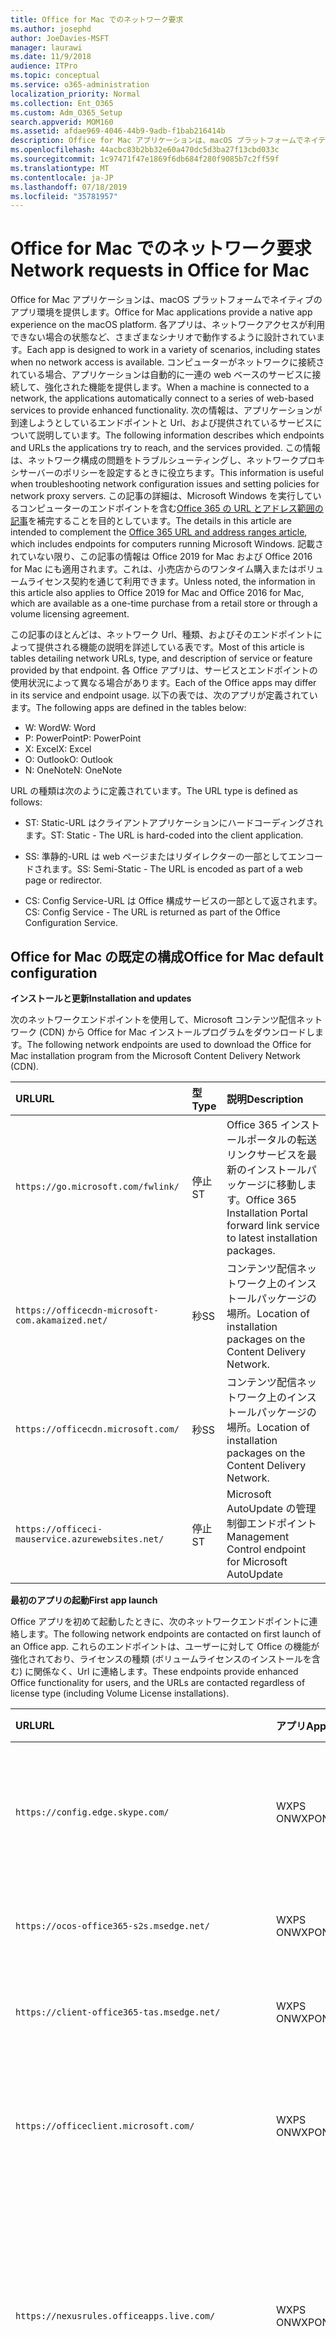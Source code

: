 ```yaml
---
title: Office for Mac でのネットワーク要求
ms.author: josephd
author: JoeDavies-MSFT
manager: laurawi
ms.date: 11/9/2018
audience: ITPro
ms.topic: conceptual
ms.service: o365-administration
localization_priority: Normal
ms.collection: Ent_O365
ms.custom: Adm_O365_Setup
search.appverid: MOM160
ms.assetid: afdae969-4046-44b9-9adb-f1bab216414b
description: Office for Mac アプリケーションは、macOS プラットフォームでネイティブのアプリ環境を提供します。 各アプリは、ネットワークアクセスが利用できない場合の状態など、さまざまなシナリオで動作するように設計されています。 コンピューターがネットワークに接続されている場合、アプリケーションは自動的に一連の web ベースのサービスに接続して、強化された機能を提供します。 このホワイトペーパーでは、アプリケーションが到達しようとしているエンドポイントと Url、および提供されるサービスについて説明します。 この情報は、ネットワーク構成の問題をトラブルシューティングしたり、ネットワークプロキシサーバーのポリシーを設定するときに役立ちます。 この記事の詳細は、「Office 365 の URL とアドレスの範囲」の記事を補完することを目的としています。
ms.openlocfilehash: 44acbc83b2bb32e60a470dc5d3ba27f13cbd033c
ms.sourcegitcommit: 1c97471f47e1869f6db684f280f9085b7c2ff59f
ms.translationtype: MT
ms.contentlocale: ja-JP
ms.lasthandoff: 07/18/2019
ms.locfileid: "35781957"
---
```

# <a name="network-requests-in-office-for-mac"></a><span data-ttu-id="42860-108">Office for Mac でのネットワーク要求</span><span class="sxs-lookup"><span data-stu-id="42860-108">Network requests in Office for Mac</span></span>

<span data-ttu-id="42860-109">Office for Mac アプリケーションは、macOS プラットフォームでネイティブのアプリ環境を提供します。</span><span class="sxs-lookup"><span data-stu-id="42860-109">Office for Mac applications provide a native app experience on the macOS platform.</span></span> <span data-ttu-id="42860-110">各アプリは、ネットワークアクセスが利用できない場合の状態など、さまざまなシナリオで動作するように設計されています。</span><span class="sxs-lookup"><span data-stu-id="42860-110">Each app is designed to work in a variety of scenarios, including states when no network access is available.</span></span> <span data-ttu-id="42860-111">コンピューターがネットワークに接続されている場合、アプリケーションは自動的に一連の web ベースのサービスに接続して、強化された機能を提供します。</span><span class="sxs-lookup"><span data-stu-id="42860-111">When a machine is connected to a network, the applications automatically connect to a series of web-based services to provide enhanced functionality.</span></span> <span data-ttu-id="42860-112">次の情報は、アプリケーションが到達しようとしているエンドポイントと Url、および提供されているサービスについて説明しています。</span><span class="sxs-lookup"><span data-stu-id="42860-112">The following information describes which endpoints and URLs the applications try to reach, and the services provided.</span></span> <span data-ttu-id="42860-113">この情報は、ネットワーク構成の問題をトラブルシューティングし、ネットワークプロキシサーバーのポリシーを設定するときに役立ちます。</span><span class="sxs-lookup"><span data-stu-id="42860-113">This information is useful when troubleshooting network configuration issues and setting policies for network proxy servers.</span></span> <span data-ttu-id="42860-114">この記事の詳細は、Microsoft Windows を実行しているコンピューターのエンドポイントを含む[Office 365 の URL とアドレス範囲の記事](urls-and-ip-address-ranges.md)を補完することを目的としています。</span><span class="sxs-lookup"><span data-stu-id="42860-114">The details in this article are intended to complement the [Office 365 URL and address ranges article](urls-and-ip-address-ranges.md), which includes endpoints for computers running Microsoft Windows.</span></span> <span data-ttu-id="42860-115">記載されていない限り、この記事の情報は Office 2019 for Mac および Office 2016 for Mac にも適用されます。これは、小売店からのワンタイム購入またはボリュームライセンス契約を通じて利用できます。</span><span class="sxs-lookup"><span data-stu-id="42860-115">Unless noted, the information in this article also applies to Office 2019 for Mac and Office 2016 for Mac, which are available as a one-time purchase from a retail store or through a volume licensing agreement.</span></span> 

  
<span data-ttu-id="42860-116">この記事のほとんどは、ネットワーク Url、種類、およびそのエンドポイントによって提供される機能の説明を詳述している表です。</span><span class="sxs-lookup"><span data-stu-id="42860-116">Most of this article is tables detailing network URLs, type, and description of service or feature provided by that endpoint.</span></span> <span data-ttu-id="42860-117">各 Office アプリは、サービスとエンドポイントの使用状況によって異なる場合があります。</span><span class="sxs-lookup"><span data-stu-id="42860-117">Each of the Office apps may differ in its service and endpoint usage.</span></span> <span data-ttu-id="42860-118">以下の表では、次のアプリが定義されています。</span><span class="sxs-lookup"><span data-stu-id="42860-118">The following apps are defined in the tables below:</span></span>
  
- <span data-ttu-id="42860-119">W: Word</span><span class="sxs-lookup"><span data-stu-id="42860-119">W: Word</span></span>
- <span data-ttu-id="42860-120">P: PowerPoint</span><span class="sxs-lookup"><span data-stu-id="42860-120">P: PowerPoint</span></span>
- <span data-ttu-id="42860-121">X: Excel</span><span class="sxs-lookup"><span data-stu-id="42860-121">X: Excel</span></span>
- <span data-ttu-id="42860-122">O: Outlook</span><span class="sxs-lookup"><span data-stu-id="42860-122">O: Outlook</span></span>
- <span data-ttu-id="42860-123">N: OneNote</span><span class="sxs-lookup"><span data-stu-id="42860-123">N: OneNote</span></span>
   
<span data-ttu-id="42860-124">URL の種類は次のように定義されています。</span><span class="sxs-lookup"><span data-stu-id="42860-124">The URL type is defined as follows:</span></span>
  
- <span data-ttu-id="42860-125">ST: Static-URL はクライアントアプリケーションにハードコーディングされます。</span><span class="sxs-lookup"><span data-stu-id="42860-125">ST: Static - The URL is hard-coded into the client application.</span></span>
    
- <span data-ttu-id="42860-126">SS: 準静的-URL は web ページまたはリダイレクターの一部としてエンコードされます。</span><span class="sxs-lookup"><span data-stu-id="42860-126">SS: Semi-Static - The URL is encoded as part of a web page or redirector.</span></span>
    
- <span data-ttu-id="42860-127">CS: Config Service-URL は Office 構成サービスの一部として返されます。</span><span class="sxs-lookup"><span data-stu-id="42860-127">CS: Config Service - The URL is returned as part of the Office Configuration Service.</span></span>

    
## <a name="office-for-mac-default-configuration"></a><span data-ttu-id="42860-128">Office for Mac の既定の構成</span><span class="sxs-lookup"><span data-stu-id="42860-128">Office for Mac default configuration</span></span>

 <span data-ttu-id="42860-129">**インストールと更新**</span><span class="sxs-lookup"><span data-stu-id="42860-129">**Installation and updates**</span></span>
  
<span data-ttu-id="42860-130">次のネットワークエンドポイントを使用して、Microsoft コンテンツ配信ネットワーク (CDN) から Office for Mac インストールプログラムをダウンロードします。</span><span class="sxs-lookup"><span data-stu-id="42860-130">The following network endpoints are used to download the Office for Mac installation program from the Microsoft Content Delivery Network (CDN).</span></span>
  
|<span data-ttu-id="42860-131">**URL**</span><span class="sxs-lookup"><span data-stu-id="42860-131">**URL**</span></span>|<span data-ttu-id="42860-132">**型**</span><span class="sxs-lookup"><span data-stu-id="42860-132">**Type**</span></span>|<span data-ttu-id="42860-133">**説明**</span><span class="sxs-lookup"><span data-stu-id="42860-133">**Description**</span></span>|
|:-----|:-----|:-----|
|```https://go.microsoft.com/fwlink/```  <br/> |<span data-ttu-id="42860-134">停止</span><span class="sxs-lookup"><span data-stu-id="42860-134">ST</span></span>  <br/> |<span data-ttu-id="42860-135">Office 365 インストールポータルの転送リンクサービスを最新のインストールパッケージに移動します。</span><span class="sxs-lookup"><span data-stu-id="42860-135">Office 365 Installation Portal forward link service to latest installation packages.</span></span>  <br/> |
|```https://officecdn-microsoft-com.akamaized.net/```  <br/> |<span data-ttu-id="42860-136">秒</span><span class="sxs-lookup"><span data-stu-id="42860-136">SS</span></span>  <br/> |<span data-ttu-id="42860-137">コンテンツ配信ネットワーク上のインストールパッケージの場所。</span><span class="sxs-lookup"><span data-stu-id="42860-137">Location of installation packages on the Content Delivery Network.</span></span>  <br/> |
|```https://officecdn.microsoft.com/```  <br/> |<span data-ttu-id="42860-138">秒</span><span class="sxs-lookup"><span data-stu-id="42860-138">SS</span></span>  <br/> |<span data-ttu-id="42860-139">コンテンツ配信ネットワーク上のインストールパッケージの場所。</span><span class="sxs-lookup"><span data-stu-id="42860-139">Location of installation packages on the Content Delivery Network.</span></span>  <br/> |
|```https://officeci-mauservice.azurewebsites.net/```  <br/> |<span data-ttu-id="42860-140">停止</span><span class="sxs-lookup"><span data-stu-id="42860-140">ST</span></span>  <br/> |<span data-ttu-id="42860-141">Microsoft AutoUpdate の管理制御エンドポイント</span><span class="sxs-lookup"><span data-stu-id="42860-141">Management Control endpoint for Microsoft AutoUpdate</span></span>  <br/> |
   
 <span data-ttu-id="42860-142">**最初のアプリの起動**</span><span class="sxs-lookup"><span data-stu-id="42860-142">**First app launch**</span></span>
  
<span data-ttu-id="42860-143">Office アプリを初めて起動したときに、次のネットワークエンドポイントに連絡します。</span><span class="sxs-lookup"><span data-stu-id="42860-143">The following network endpoints are contacted on first launch of an Office app.</span></span> <span data-ttu-id="42860-144">これらのエンドポイントは、ユーザーに対して Office の機能が強化されており、ライセンスの種類 (ボリュームライセンスのインストールを含む) に関係なく、Url に連絡します。</span><span class="sxs-lookup"><span data-stu-id="42860-144">These endpoints provide enhanced Office functionality for users, and the URLs are contacted regardless of license type (including Volume License installations).</span></span>
  
|<span data-ttu-id="42860-145">**URL**</span><span class="sxs-lookup"><span data-stu-id="42860-145">**URL**</span></span>|<span data-ttu-id="42860-146">**アプリ**</span><span class="sxs-lookup"><span data-stu-id="42860-146">**Apps**</span></span>|<span data-ttu-id="42860-147">**型**</span><span class="sxs-lookup"><span data-stu-id="42860-147">**Type**</span></span>|<span data-ttu-id="42860-148">**説明**</span><span class="sxs-lookup"><span data-stu-id="42860-148">**Description**</span></span>|
|:-----|:-----|:-----|:-----|
|```https://config.edge.skype.com/```  <br/> |<span data-ttu-id="42860-149">WXPS ON</span><span class="sxs-lookup"><span data-stu-id="42860-149">WXPON</span></span>  <br/> |<span data-ttu-id="42860-150">停止</span><span class="sxs-lookup"><span data-stu-id="42860-150">ST</span></span>  <br/> |<span data-ttu-id="42860-151">' Flighting ' 構成-機能が明るくなり、実験ができます。</span><span class="sxs-lookup"><span data-stu-id="42860-151">'Flighting' Configuration - allows for feature light-up and experimentation.</span></span>  <br/> |
|```https://ocos-office365-s2s.msedge.net/```  <br/> |<span data-ttu-id="42860-152">WXPS ON</span><span class="sxs-lookup"><span data-stu-id="42860-152">WXPON</span></span>  <br/> |<span data-ttu-id="42860-153">停止</span><span class="sxs-lookup"><span data-stu-id="42860-153">ST</span></span>  <br/> |<span data-ttu-id="42860-154">' Flighting ' ネットワーク構成テスト</span><span class="sxs-lookup"><span data-stu-id="42860-154">'Flighting' Network Configuration Test</span></span>  <br/> |
|```https://client-office365-tas.msedge.net/```  <br/> |<span data-ttu-id="42860-155">WXPS ON</span><span class="sxs-lookup"><span data-stu-id="42860-155">WXPON</span></span>  <br/> |<span data-ttu-id="42860-156">停止</span><span class="sxs-lookup"><span data-stu-id="42860-156">ST</span></span>  <br/> |<span data-ttu-id="42860-157">' Flighting ' ネットワーク構成テスト</span><span class="sxs-lookup"><span data-stu-id="42860-157">'Flighting' Network Configuration Test</span></span>  <br/> |
|```https://officeclient.microsoft.com/```  <br/> |<span data-ttu-id="42860-158">WXPS ON</span><span class="sxs-lookup"><span data-stu-id="42860-158">WXPON</span></span>  <br/> |<span data-ttu-id="42860-159">停止</span><span class="sxs-lookup"><span data-stu-id="42860-159">ST</span></span>  <br/> |<span data-ttu-id="42860-160">Office 構成サービス-サービスエンドポイントのマスターリスト。</span><span class="sxs-lookup"><span data-stu-id="42860-160">Office Configuration Service - Master list of service endpoints.</span></span>  <br/> |
|```https://nexusrules.officeapps.live.com/```  <br/> |<span data-ttu-id="42860-161">WXPS ON</span><span class="sxs-lookup"><span data-stu-id="42860-161">WXPON</span></span>  <br/> |<span data-ttu-id="42860-162">停止</span><span class="sxs-lookup"><span data-stu-id="42860-162">ST</span></span>  <br/> |<span data-ttu-id="42860-163">Office ルールテレメトリダウンロード-テレメトリサービスにアップロードするデータとイベントについてクライアントに通知します。</span><span class="sxs-lookup"><span data-stu-id="42860-163">Office Rules Telemetry download - Informs the client about what data and events to upload to the telemetry service.</span></span>  <br/> |
|```https://mobile.pipe.aria.microsoft.com/```  <br/> |<span data-ttu-id="42860-164">N</span><span class="sxs-lookup"><span data-stu-id="42860-164">N</span></span>  <br/> |<span data-ttu-id="42860-165">座標</span><span class="sxs-lookup"><span data-stu-id="42860-165">CS</span></span>  <br/> |<span data-ttu-id="42860-166">OneNote テレメトリサービス</span><span class="sxs-lookup"><span data-stu-id="42860-166">OneNote Telemetry Service</span></span>  <br/> |
|```https://nexus.officeapps.live.com/```  <br/> |<span data-ttu-id="42860-167">WXPS ON</span><span class="sxs-lookup"><span data-stu-id="42860-167">WXPON</span></span>  <br/> |<span data-ttu-id="42860-168">停止</span><span class="sxs-lookup"><span data-stu-id="42860-168">ST</span></span>  <br/> |<span data-ttu-id="42860-169">Office テレメトリアップロードのレポート-クライアント上で発生する "Heartbeart" およびエラーイベントがテレメトリサービスにアップロードされます。</span><span class="sxs-lookup"><span data-stu-id="42860-169">Office Telemetry Upload Reporting - "Heartbeart" and error events that occur on the client are uploaded to the telemetry service.</span></span>  <br/> |
|```https://templateservice.office.com/```  <br/> |<span data-ttu-id="42860-170">WXP</span><span class="sxs-lookup"><span data-stu-id="42860-170">WXP</span></span>  <br/> |<span data-ttu-id="42860-171">座標</span><span class="sxs-lookup"><span data-stu-id="42860-171">CS</span></span>  <br/> |<span data-ttu-id="42860-172">Office テンプレートサービス-ユーザーにオンラインドキュメントテンプレートを提供します。</span><span class="sxs-lookup"><span data-stu-id="42860-172">Office Template Service - Provides users with online document templates.</span></span>  <br/> |
|```https://omextemplates.content.office.net/```  <br/> |<span data-ttu-id="42860-173">WXP</span><span class="sxs-lookup"><span data-stu-id="42860-173">WXP</span></span>  <br/> |<span data-ttu-id="42860-174">座標</span><span class="sxs-lookup"><span data-stu-id="42860-174">CS</span></span>  <br/> |<span data-ttu-id="42860-175">Office テンプレートのダウンロード-PNG テンプレートイメージの保存。</span><span class="sxs-lookup"><span data-stu-id="42860-175">Office Templates Downloads - Storage of PNG template images.</span></span>  <br/> |
|```https://store.office.com/```  <br/> |<span data-ttu-id="42860-176">WXP</span><span class="sxs-lookup"><span data-stu-id="42860-176">WXP</span></span>  <br/> |<span data-ttu-id="42860-177">座標</span><span class="sxs-lookup"><span data-stu-id="42860-177">CS</span></span>  <br/> |<span data-ttu-id="42860-178">Office アプリの構成を保存します。</span><span class="sxs-lookup"><span data-stu-id="42860-178">Store configuration for Office apps.</span></span>  <br/> |
|```https://odc.officeapps.live.com/```  <br/> |<span data-ttu-id="42860-179">WXPN</span><span class="sxs-lookup"><span data-stu-id="42860-179">WXPN</span></span>  <br/> |<span data-ttu-id="42860-180">座標</span><span class="sxs-lookup"><span data-stu-id="42860-180">CS</span></span>  <br/> |<span data-ttu-id="42860-181">Office Document Integration Services Catalog (サービスとエンドポイントの一覧) およびホーム領域の検出。</span><span class="sxs-lookup"><span data-stu-id="42860-181">Office Document Integration Services Catalog (list of services and endpoints) and Home Realm Discovery.</span></span>  <br/> |
|```https://cdn.odc.officeapps.live.com/```  <br/> |<span data-ttu-id="42860-182">WXPS ON</span><span class="sxs-lookup"><span data-stu-id="42860-182">WXPON</span></span>  <br/> |<span data-ttu-id="42860-183">座標</span><span class="sxs-lookup"><span data-stu-id="42860-183">CS</span></span>  <br/> |<span data-ttu-id="42860-184">ホーム領域検出 v2 のリソース (15.40 以降)</span><span class="sxs-lookup"><span data-stu-id="42860-184">Resources for Home Realm Discovery v2 (15.40 and later)</span></span>  <br/> |
|```https://officecdn.microsoft.com/```  <br/> |<span data-ttu-id="42860-185">WXPS ON</span><span class="sxs-lookup"><span data-stu-id="42860-185">WXPON</span></span>  <br/> |<span data-ttu-id="42860-186">停止</span><span class="sxs-lookup"><span data-stu-id="42860-186">ST</span></span>  <br/> |<span data-ttu-id="42860-187">Microsoft AutoUpdate マニフェスト-利用可能な更新プログラムがあるかどうかを確認します。</span><span class="sxs-lookup"><span data-stu-id="42860-187">Microsoft AutoUpdate Manifests - checks to see if there are updates available</span></span>  <br/> |
|```https://ajax.aspnetcdn.com/```  <br/> |<span data-ttu-id="42860-188">WXPO</span><span class="sxs-lookup"><span data-stu-id="42860-188">WXPO</span></span>  <br/> |<span data-ttu-id="42860-189">秒</span><span class="sxs-lookup"><span data-stu-id="42860-189">SS</span></span>  <br/> |<span data-ttu-id="42860-190">Microsoft Ajax JavaScript ライブラリ</span><span class="sxs-lookup"><span data-stu-id="42860-190">Microsoft Ajax JavaScript Library</span></span>  <br/> |
|```https://wikipedia.firstpartyapps.oaspapps.com/```  <br/> |<span data-ttu-id="42860-191">W</span><span class="sxs-lookup"><span data-stu-id="42860-191">W</span></span>  <br/> |<span data-ttu-id="42860-192">秒</span><span class="sxs-lookup"><span data-stu-id="42860-192">SS</span></span>  <br/> |<span data-ttu-id="42860-193">Office の構成とリソースのウィキペディアアプリ。</span><span class="sxs-lookup"><span data-stu-id="42860-193">Wikipedia app for Office configuration and resources.</span></span>  <br/> |
|```https://excelbingmap.firstpartyapps.oaspapps.com/```  <br/> |<span data-ttu-id="42860-194">X</span><span class="sxs-lookup"><span data-stu-id="42860-194">X</span></span>  <br/> |<span data-ttu-id="42860-195">秒</span><span class="sxs-lookup"><span data-stu-id="42860-195">SS</span></span>  <br/> |<span data-ttu-id="42860-196">Office の構成とリソース用の Bing マップアプリ。</span><span class="sxs-lookup"><span data-stu-id="42860-196">Bing Map app for Office configuration and resources.</span></span>  <br/> |
|```https://peoplegraph.firstpartyapps.oaspapps.com/```  <br/> |<span data-ttu-id="42860-197">X</span><span class="sxs-lookup"><span data-stu-id="42860-197">X</span></span>  <br/> |<span data-ttu-id="42860-198">秒</span><span class="sxs-lookup"><span data-stu-id="42860-198">SS</span></span>  <br/> |<span data-ttu-id="42860-199">Office の構成とリソース用の People Graph アプリ。</span><span class="sxs-lookup"><span data-stu-id="42860-199">People Graph app for Office configuration and resources.</span></span>  <br/> |
|```https://www.onenote.com/```  <br/> |<span data-ttu-id="42860-200">N</span><span class="sxs-lookup"><span data-stu-id="42860-200">N</span></span>  <br/> |<span data-ttu-id="42860-201">停止</span><span class="sxs-lookup"><span data-stu-id="42860-201">ST</span></span>  <br/> |<span data-ttu-id="42860-202">OneNote の新しいコンテンツ。</span><span class="sxs-lookup"><span data-stu-id="42860-202">What's New content for OneNote.</span></span>  <br/> |
|```https://site-cdn.onenote.net/```  <br/> |<span data-ttu-id="42860-203">N</span><span class="sxs-lookup"><span data-stu-id="42860-203">N</span></span>  <br/> |<span data-ttu-id="42860-204">停止</span><span class="sxs-lookup"><span data-stu-id="42860-204">ST</span></span>  <br/> |<span data-ttu-id="42860-205">OneNote の新しいコンテンツ。</span><span class="sxs-lookup"><span data-stu-id="42860-205">New content for OneNote.</span></span>  <br/> |
|```https://site-cdn.onenote.net/```  <br/> |<span data-ttu-id="42860-206">N</span><span class="sxs-lookup"><span data-stu-id="42860-206">N</span></span>  <br/> |<span data-ttu-id="42860-207">秒</span><span class="sxs-lookup"><span data-stu-id="42860-207">SS</span></span>  <br/> |<span data-ttu-id="42860-208">OneNote の新しい画像について説明します。</span><span class="sxs-lookup"><span data-stu-id="42860-208">What's New images for OneNote.</span></span>  <br/> |
|```https://acompli.helpshift.com/```  <br/> |<span data-ttu-id="42860-209">O</span><span class="sxs-lookup"><span data-stu-id="42860-209">O</span></span>  <br/> |<span data-ttu-id="42860-210">停止</span><span class="sxs-lookup"><span data-stu-id="42860-210">ST</span></span>  <br/> |<span data-ttu-id="42860-211">アプリ内サポートサービス。</span><span class="sxs-lookup"><span data-stu-id="42860-211">In-app Support Service.</span></span>  <br/> |
|```https://prod-global-autodetect.acompli.net/```  <br/> |<span data-ttu-id="42860-212">O</span><span class="sxs-lookup"><span data-stu-id="42860-212">O</span></span>  <br/> |<span data-ttu-id="42860-213">停止</span><span class="sxs-lookup"><span data-stu-id="42860-213">ST</span></span>  <br/> |<span data-ttu-id="42860-214">電子メールアカウント検出サービス。</span><span class="sxs-lookup"><span data-stu-id="42860-214">Email Account Detection Service.</span></span>  <br/> |
|```https://autodiscover-s.outlook.com/```  <br/> |<span data-ttu-id="42860-215">WXPO</span><span class="sxs-lookup"><span data-stu-id="42860-215">WXPO</span></span>  <br/> |<span data-ttu-id="42860-216">停止</span><span class="sxs-lookup"><span data-stu-id="42860-216">ST</span></span>  <br/> |<span data-ttu-id="42860-217">Outlook 自動検出</span><span class="sxs-lookup"><span data-stu-id="42860-217">Outlook AutoDiscovery</span></span>  <br/> |
|```https://outlook.office365.com/```  <br/> |<span data-ttu-id="42860-218">WXPO</span><span class="sxs-lookup"><span data-stu-id="42860-218">WXPO</span></span>  <br/> |<span data-ttu-id="42860-219">停止</span><span class="sxs-lookup"><span data-stu-id="42860-219">ST</span></span>  <br/> |<span data-ttu-id="42860-220">Office 365 サービス用の Outlook エンドポイント。</span><span class="sxs-lookup"><span data-stu-id="42860-220">Outlook endpoint for Office 365 service.</span></span>  <br/> |
|```https://r1.res.office365.com/```  <br/> |<span data-ttu-id="42860-221">O</span><span class="sxs-lookup"><span data-stu-id="42860-221">O</span></span>  <br/> |<span data-ttu-id="42860-222">停止</span><span class="sxs-lookup"><span data-stu-id="42860-222">ST</span></span>  <br/> |<span data-ttu-id="42860-223">Outlook アドインのアイコン。</span><span class="sxs-lookup"><span data-stu-id="42860-223">Icons for Outlook add-ins.</span></span>  <br/> |
   
> [!NOTE]
> <span data-ttu-id="42860-224">Office 構成サービスは、Mac だけでなく、すべての Microsoft Office クライアントに対して自動検出サービスとして機能します。</span><span class="sxs-lookup"><span data-stu-id="42860-224">The Office Configuration Service acts as an auto-discovery service for all Microsoft Office clients, not just for Mac.</span></span> <span data-ttu-id="42860-225">応答で返されたエンドポイントは、その変更では非常に静的なので、それでも可能です。</span><span class="sxs-lookup"><span data-stu-id="42860-225">The endpoints returned in the response are semi-static in that change is very infrequent, but still possible.</span></span> 
  
 <span data-ttu-id="42860-226">**サインイン**</span><span class="sxs-lookup"><span data-stu-id="42860-226">**Sign-in**</span></span>
  
<span data-ttu-id="42860-227">クラウドベースのストレージにサインインするときに、次のネットワークエンドポイントに連絡します。</span><span class="sxs-lookup"><span data-stu-id="42860-227">The following network endpoints are contacted when signing in to cloud-based storage.</span></span> <span data-ttu-id="42860-228">アカウントの種類に応じて、異なるサービスに連絡することができます。</span><span class="sxs-lookup"><span data-stu-id="42860-228">Depending on your account type, different services may be contacted.</span></span> <span data-ttu-id="42860-229">次に例を示します。</span><span class="sxs-lookup"><span data-stu-id="42860-229">For example:</span></span>
  
- <span data-ttu-id="42860-230">**MSA: Microsoft アカウント**-一般に、コンシューマーおよびリテールシナリオで使用されます。</span><span class="sxs-lookup"><span data-stu-id="42860-230">**MSA: Microsoft Account** - typically used for consumer and retail scenarios</span></span> 
    
- <span data-ttu-id="42860-231">**Orgid: 組織アカウント**-一般に、商業シナリオで使用されます。</span><span class="sxs-lookup"><span data-stu-id="42860-231">**OrgID: Organization Account** - typically used for commercial scenarios</span></span> 
    
|<span data-ttu-id="42860-232">**URL**</span><span class="sxs-lookup"><span data-stu-id="42860-232">**URL**</span></span>|<span data-ttu-id="42860-233">**アプリ**</span><span class="sxs-lookup"><span data-stu-id="42860-233">**Apps**</span></span>|<span data-ttu-id="42860-234">**型**</span><span class="sxs-lookup"><span data-stu-id="42860-234">**Type**</span></span>|<span data-ttu-id="42860-235">**説明**</span><span class="sxs-lookup"><span data-stu-id="42860-235">**Description**</span></span>|
|:-----|:-----|:-----|:-----|
|```https://login.windows.net/```  <br/> |<span data-ttu-id="42860-236">WXPS ON</span><span class="sxs-lookup"><span data-stu-id="42860-236">WXPON</span></span>  <br/> |<span data-ttu-id="42860-237">停止</span><span class="sxs-lookup"><span data-stu-id="42860-237">ST</span></span>  <br/> |<span data-ttu-id="42860-238">Windows 認証サービス</span><span class="sxs-lookup"><span data-stu-id="42860-238">Windows Authorization Service</span></span>  <br/> |
|```https://login.microsoftonline.com/```  <br/> |<span data-ttu-id="42860-239">WXPS ON</span><span class="sxs-lookup"><span data-stu-id="42860-239">WXPON</span></span>  <br/> |<span data-ttu-id="42860-240">停止</span><span class="sxs-lookup"><span data-stu-id="42860-240">ST</span></span>  <br/> |<span data-ttu-id="42860-241">Office 365 ログインサービス (OrgID)</span><span class="sxs-lookup"><span data-stu-id="42860-241">Office 365 Login Service (OrgID)</span></span>  <br/> |
|```https://login.live.com/```  <br/> |<span data-ttu-id="42860-242">WXPS ON</span><span class="sxs-lookup"><span data-stu-id="42860-242">WXPON</span></span>  <br/> |<span data-ttu-id="42860-243">停止</span><span class="sxs-lookup"><span data-stu-id="42860-243">ST</span></span>  <br/> |<span data-ttu-id="42860-244">Microsoft アカウントログインサービス (MSA)</span><span class="sxs-lookup"><span data-stu-id="42860-244">Microsoft Account Login Service (MSA)</span></span>  <br/> |
|```https://auth.gfx.ms/```  <br/> |<span data-ttu-id="42860-245">WXPS ON</span><span class="sxs-lookup"><span data-stu-id="42860-245">WXPON</span></span>  <br/> |<span data-ttu-id="42860-246">座標</span><span class="sxs-lookup"><span data-stu-id="42860-246">CS</span></span>  <br/> |<span data-ttu-id="42860-247">Microsoft アカウントログインサービスヘルパー (MSA)</span><span class="sxs-lookup"><span data-stu-id="42860-247">Microsoft Account Login Service Helper (MSA)</span></span>  <br/> |
|```https://secure.aadcdn.microsoftonline-p.com/```  <br/> |<span data-ttu-id="42860-248">WXPS ON</span><span class="sxs-lookup"><span data-stu-id="42860-248">WXPON</span></span>  <br/> |<span data-ttu-id="42860-249">秒</span><span class="sxs-lookup"><span data-stu-id="42860-249">SS</span></span>  <br/> |<span data-ttu-id="42860-250">Office 365 ログインブランド化 (OrgID)</span><span class="sxs-lookup"><span data-stu-id="42860-250">Office 365 Login Branding (OrgID)</span></span>  <br/> |
|```https://ocws.officeapps.live.com/```  <br/> |<span data-ttu-id="42860-251">WXPN</span><span class="sxs-lookup"><span data-stu-id="42860-251">WXPN</span></span>  <br/> |<span data-ttu-id="42860-252">座標</span><span class="sxs-lookup"><span data-stu-id="42860-252">CS</span></span>  <br/> |<span data-ttu-id="42860-253">ドキュメントと場所のストレージロケーター</span><span class="sxs-lookup"><span data-stu-id="42860-253">Document and Places Storage Locator</span></span>  <br/> |
|```https://roaming.officeapps.live.com/```  <br/> |<span data-ttu-id="42860-254">WXPN</span><span class="sxs-lookup"><span data-stu-id="42860-254">WXPN</span></span>  <br/> |<span data-ttu-id="42860-255">座標</span><span class="sxs-lookup"><span data-stu-id="42860-255">CS</span></span>  <br/> |<span data-ttu-id="42860-256">最近使用した (MRU) ドキュメントサービス</span><span class="sxs-lookup"><span data-stu-id="42860-256">Most Recently Used (MRU) document service</span></span>  <br/> |
   
> [!NOTE]
> <span data-ttu-id="42860-257">サブスクリプションベースおよびリテールライセンスの場合、両方のサインインで製品がアクティブ化され、OneDrive などのクラウドリソースにアクセスできるようになります。</span><span class="sxs-lookup"><span data-stu-id="42860-257">For subscription-based and retail licenses, signing in both activates the product, and enables access to cloud resources such as OneDrive.</span></span> <span data-ttu-id="42860-258">ボリュームライセンスがインストールされている場合、ユーザーは (既定では) サインインを求められますが、その製品は既にアクティブ化されているので、クラウドリソースにアクセスする場合にのみ必要になります。</span><span class="sxs-lookup"><span data-stu-id="42860-258">For Volume License installations, users are still prompted to sign-in (by default), but that is only required for access to cloud resources, as the product is already activated.</span></span> 
  
 <span data-ttu-id="42860-259">**製品のライセンス認証**</span><span class="sxs-lookup"><span data-stu-id="42860-259">**Product activation**</span></span>
  
<span data-ttu-id="42860-260">次のネットワークエンドポイントは、Office 365 のサブスクリプションとリテールライセンスのライセンス認証に適用されます。</span><span class="sxs-lookup"><span data-stu-id="42860-260">The following network endpoints apply to Office 365 Subscription and Retail License activations.</span></span> <span data-ttu-id="42860-261">具体的には、ボリュームライセンスのインストールには適用されません。</span><span class="sxs-lookup"><span data-stu-id="42860-261">Specifically, this does NOT apply to Volume License installations.</span></span>
  
|<span data-ttu-id="42860-262">**URL**</span><span class="sxs-lookup"><span data-stu-id="42860-262">**URL**</span></span>|<span data-ttu-id="42860-263">**アプリ**</span><span class="sxs-lookup"><span data-stu-id="42860-263">**Apps**</span></span>|<span data-ttu-id="42860-264">**型**</span><span class="sxs-lookup"><span data-stu-id="42860-264">**Type**</span></span>|<span data-ttu-id="42860-265">**説明**</span><span class="sxs-lookup"><span data-stu-id="42860-265">**Description**</span></span>|
|:-----|:-----|:-----|:-----|
|```https://ols.officeapps.live.com/```  <br/> |<span data-ttu-id="42860-266">WXPS ON</span><span class="sxs-lookup"><span data-stu-id="42860-266">WXPON</span></span>  <br/> |<span data-ttu-id="42860-267">座標</span><span class="sxs-lookup"><span data-stu-id="42860-267">CS</span></span>  <br/> |<span data-ttu-id="42860-268">Office Licensing Service</span><span class="sxs-lookup"><span data-stu-id="42860-268">Office Licensing Service</span></span>  <br/> |
   
 <span data-ttu-id="42860-269">**新しいコンテンツ**</span><span class="sxs-lookup"><span data-stu-id="42860-269">**What's New content**</span></span>
  
<span data-ttu-id="42860-270">次のネットワークエンドポイントは、Office 365 のサブスクリプションにのみ適用されます。</span><span class="sxs-lookup"><span data-stu-id="42860-270">The following network endpoints apply to Office 365 Subscription only.</span></span>
  
|<span data-ttu-id="42860-271">**URL**</span><span class="sxs-lookup"><span data-stu-id="42860-271">**URL**</span></span>|<span data-ttu-id="42860-272">**アプリ**</span><span class="sxs-lookup"><span data-stu-id="42860-272">**Apps**</span></span>|<span data-ttu-id="42860-273">**型**</span><span class="sxs-lookup"><span data-stu-id="42860-273">**Type**</span></span>|<span data-ttu-id="42860-274">**説明**</span><span class="sxs-lookup"><span data-stu-id="42860-274">**Description**</span></span>|
|:-----|:-----|:-----|:-----|
|```https://contentstorage.osi.office.net/```  <br/> |<span data-ttu-id="42860-275">WXPO</span><span class="sxs-lookup"><span data-stu-id="42860-275">WXPO</span></span>  <br/> |<span data-ttu-id="42860-276">秒</span><span class="sxs-lookup"><span data-stu-id="42860-276">SS</span></span>  <br/> |<span data-ttu-id="42860-277">新しい JSON ページのコンテンツ。</span><span class="sxs-lookup"><span data-stu-id="42860-277">What's New JSON page content.</span></span>  <br/> |
   
 <span data-ttu-id="42860-278">**リサーチ ツール**</span><span class="sxs-lookup"><span data-stu-id="42860-278">**Researcher**</span></span>
  
<span data-ttu-id="42860-279">次のネットワークエンドポイントは、Office 365 のサブスクリプションにのみ適用されます。</span><span class="sxs-lookup"><span data-stu-id="42860-279">The following network endpoints apply to Office 365 Subscription only.</span></span>
  
|<span data-ttu-id="42860-280">**URL**</span><span class="sxs-lookup"><span data-stu-id="42860-280">**URL**</span></span>|<span data-ttu-id="42860-281">**アプリ**</span><span class="sxs-lookup"><span data-stu-id="42860-281">**Apps**</span></span>|<span data-ttu-id="42860-282">**型**</span><span class="sxs-lookup"><span data-stu-id="42860-282">**Type**</span></span>|<span data-ttu-id="42860-283">**説明**</span><span class="sxs-lookup"><span data-stu-id="42860-283">**Description**</span></span>|
|:-----|:-----|:-----|:-----|
|```https://entity.osi.office.net/```  <br/> |<span data-ttu-id="42860-284">W</span><span class="sxs-lookup"><span data-stu-id="42860-284">W</span></span>  <br/> |<span data-ttu-id="42860-285">座標</span><span class="sxs-lookup"><span data-stu-id="42860-285">CS</span></span>  <br/> |<span data-ttu-id="42860-286">リサーチ Web サービス</span><span class="sxs-lookup"><span data-stu-id="42860-286">Researcher Web Service</span></span>  <br/> |
|```https://cdn.entity.osi.office.net/```  <br/> |<span data-ttu-id="42860-287">W</span><span class="sxs-lookup"><span data-stu-id="42860-287">W</span></span>  <br/> |<span data-ttu-id="42860-288">座標</span><span class="sxs-lookup"><span data-stu-id="42860-288">CS</span></span>  <br/> |<span data-ttu-id="42860-289">リサーチの静的コンテンツ</span><span class="sxs-lookup"><span data-stu-id="42860-289">Researcher Static Content</span></span>  <br/> |
|```https://www.bing.com/```  <br/> |<span data-ttu-id="42860-290">W</span><span class="sxs-lookup"><span data-stu-id="42860-290">W</span></span>  <br/> |<span data-ttu-id="42860-291">座標</span><span class="sxs-lookup"><span data-stu-id="42860-291">CS</span></span>  <br/> |<span data-ttu-id="42860-292">リサーチコンテンツプロバイダー</span><span class="sxs-lookup"><span data-stu-id="42860-292">Researcher Content Provider</span></span>  <br/> |
   
 <span data-ttu-id="42860-293">**スマート検索**</span><span class="sxs-lookup"><span data-stu-id="42860-293">**Smart Lookup**</span></span>
  
<span data-ttu-id="42860-294">次のネットワークエンドポイントは、Office 365 サブスクリプションとリテール/ボリュームライセンスのライセンス認証の両方に適用されます。</span><span class="sxs-lookup"><span data-stu-id="42860-294">The following network endpoints apply to both Office 365 Subscription and Retail/Volume License activations.</span></span>
  
|<span data-ttu-id="42860-295">**URL**</span><span class="sxs-lookup"><span data-stu-id="42860-295">**URL**</span></span>|<span data-ttu-id="42860-296">**アプリ**</span><span class="sxs-lookup"><span data-stu-id="42860-296">**Apps**</span></span>|<span data-ttu-id="42860-297">**型**</span><span class="sxs-lookup"><span data-stu-id="42860-297">**Type**</span></span>|<span data-ttu-id="42860-298">**説明**</span><span class="sxs-lookup"><span data-stu-id="42860-298">**Description**</span></span>|
|:-----|:-----|:-----|:-----|
|```https://uci.officeapps.live.com/```  <br/> |<span data-ttu-id="42860-299">WXPN</span><span class="sxs-lookup"><span data-stu-id="42860-299">WXPN</span></span>  <br/> |<span data-ttu-id="42860-300">座標</span><span class="sxs-lookup"><span data-stu-id="42860-300">CS</span></span>  <br/> |<span data-ttu-id="42860-301">Insights Web サービス</span><span class="sxs-lookup"><span data-stu-id="42860-301">Insights Web Service</span></span>  <br/> |
|```https://ajax.googleapis.com/```  <br/> |<span data-ttu-id="42860-302">WXPN</span><span class="sxs-lookup"><span data-stu-id="42860-302">WXPN</span></span>  <br/> |<span data-ttu-id="42860-303">座標</span><span class="sxs-lookup"><span data-stu-id="42860-303">CS</span></span>  <br/> |<span data-ttu-id="42860-304">JQuery ライブラリ</span><span class="sxs-lookup"><span data-stu-id="42860-304">JQuery Library</span></span>  <br/> |
|```https://cdnjs.cloudflare.com/```  <br/> |<span data-ttu-id="42860-305">WXPN</span><span class="sxs-lookup"><span data-stu-id="42860-305">WXPN</span></span>  <br/> |<span data-ttu-id="42860-306">座標</span><span class="sxs-lookup"><span data-stu-id="42860-306">CS</span></span>  <br/> |<span data-ttu-id="42860-307">JavaScript ライブラリをサポートする</span><span class="sxs-lookup"><span data-stu-id="42860-307">Supporting JavaScript Library</span></span>  <br/> |
|```https://www.bing.com/```  <br/> |<span data-ttu-id="42860-308">WXPN</span><span class="sxs-lookup"><span data-stu-id="42860-308">WXPN</span></span>  <br/> |<span data-ttu-id="42860-309">座標</span><span class="sxs-lookup"><span data-stu-id="42860-309">CS</span></span>  <br/> |<span data-ttu-id="42860-310">Insights コンテンツプロバイダー</span><span class="sxs-lookup"><span data-stu-id="42860-310">Insights Content Provider</span></span>  <br/> |
|```https://tse1.mm.bing.net/```  <br/> |<span data-ttu-id="42860-311">WXPN</span><span class="sxs-lookup"><span data-stu-id="42860-311">WXPN</span></span>  <br/> |<span data-ttu-id="42860-312">座標</span><span class="sxs-lookup"><span data-stu-id="42860-312">CS</span></span>  <br/> |<span data-ttu-id="42860-313">Insights コンテンツプロバイダー</span><span class="sxs-lookup"><span data-stu-id="42860-313">Insights Content Provider</span></span>  <br/> |
   
 <span data-ttu-id="42860-314">**PowerPoint デザイナー**</span><span class="sxs-lookup"><span data-stu-id="42860-314">**PowerPoint Designer**</span></span>
  
<span data-ttu-id="42860-315">次のネットワークエンドポイントは、Office 365 のサブスクリプションにのみ適用されます。</span><span class="sxs-lookup"><span data-stu-id="42860-315">The following network endpoints apply to Office 365 Subscription only.</span></span>
  
|<span data-ttu-id="42860-316">**URL**</span><span class="sxs-lookup"><span data-stu-id="42860-316">**URL**</span></span>|<span data-ttu-id="42860-317">**アプリ**</span><span class="sxs-lookup"><span data-stu-id="42860-317">**Apps**</span></span>|<span data-ttu-id="42860-318">**型**</span><span class="sxs-lookup"><span data-stu-id="42860-318">**Type**</span></span>|<span data-ttu-id="42860-319">**説明**</span><span class="sxs-lookup"><span data-stu-id="42860-319">**Description**</span></span>|
|:-----|:-----|:-----|:-----|
|```https://pptsgs.officeapps.live.com/```  <br/> |<span data-ttu-id="42860-320">P</span><span class="sxs-lookup"><span data-stu-id="42860-320">P</span></span>  <br/> |<span data-ttu-id="42860-321">座標</span><span class="sxs-lookup"><span data-stu-id="42860-321">CS</span></span>  <br/> |<span data-ttu-id="42860-322">PowerPoint Designer web サービス</span><span class="sxs-lookup"><span data-stu-id="42860-322">PowerPoint Designer web service</span></span>  <br/> |
   
 <span data-ttu-id="42860-323">**PowerPoint クイックスターター**</span><span class="sxs-lookup"><span data-stu-id="42860-323">**PowerPoint QuickStarter**</span></span>
  
<span data-ttu-id="42860-324">次のネットワークエンドポイントは、Office 365 のサブスクリプションにのみ適用されます。</span><span class="sxs-lookup"><span data-stu-id="42860-324">The following network endpoints apply to Office 365 Subscription only.</span></span>
  
|<span data-ttu-id="42860-325">**URL**</span><span class="sxs-lookup"><span data-stu-id="42860-325">**URL**</span></span>|<span data-ttu-id="42860-326">**アプリ**</span><span class="sxs-lookup"><span data-stu-id="42860-326">**Apps**</span></span>|<span data-ttu-id="42860-327">**型**</span><span class="sxs-lookup"><span data-stu-id="42860-327">**Type**</span></span>|<span data-ttu-id="42860-328">**説明**</span><span class="sxs-lookup"><span data-stu-id="42860-328">**Description**</span></span>|
|:-----|:-----|:-----|:-----|
|```https://pptcts.officeapps.live.com/```  <br/> |<span data-ttu-id="42860-329">P</span><span class="sxs-lookup"><span data-stu-id="42860-329">P</span></span>  <br/> |<span data-ttu-id="42860-330">座標</span><span class="sxs-lookup"><span data-stu-id="42860-330">CS</span></span>  <br/> |<span data-ttu-id="42860-331">PowerPoint クイックスターター web サービス</span><span class="sxs-lookup"><span data-stu-id="42860-331">PowerPoint QuickStarter web service</span></span>  <br/> |
   
 <span data-ttu-id="42860-332">**スマイル/Frown を送信する**</span><span class="sxs-lookup"><span data-stu-id="42860-332">**Send a Smile/Frown**</span></span>
  
<span data-ttu-id="42860-333">次のネットワークエンドポイントは、Office 365 サブスクリプションとリテール/ボリュームライセンスのライセンス認証の両方に適用されます。</span><span class="sxs-lookup"><span data-stu-id="42860-333">The following network endpoints apply to both Office 365 Subscription and Retail/Volume License activations.</span></span>
  
|<span data-ttu-id="42860-334">**URL**</span><span class="sxs-lookup"><span data-stu-id="42860-334">**URL**</span></span>|<span data-ttu-id="42860-335">**アプリ**</span><span class="sxs-lookup"><span data-stu-id="42860-335">**Apps**</span></span>|<span data-ttu-id="42860-336">**型**</span><span class="sxs-lookup"><span data-stu-id="42860-336">**Type**</span></span>|<span data-ttu-id="42860-337">**説明**</span><span class="sxs-lookup"><span data-stu-id="42860-337">**Description**</span></span>|
|:-----|:-----|:-----|:-----|
|```https://sas.office.microsoft.com/```  <br/> |<span data-ttu-id="42860-338">WXPS ON</span><span class="sxs-lookup"><span data-stu-id="42860-338">WXPON</span></span>  <br/> |<span data-ttu-id="42860-339">座標</span><span class="sxs-lookup"><span data-stu-id="42860-339">CS</span></span>  <br/> |<span data-ttu-id="42860-340">スマイルサービスを送信する</span><span class="sxs-lookup"><span data-stu-id="42860-340">Send a Smile Service</span></span>  <br/> |
   
 <span data-ttu-id="42860-341">**サポートに問い合わせる**</span><span class="sxs-lookup"><span data-stu-id="42860-341">**Contact Support**</span></span>
  
<span data-ttu-id="42860-342">次のネットワークエンドポイントは、Office 365 サブスクリプションとリテール/ボリュームライセンスのライセンス認証の両方に適用されます。</span><span class="sxs-lookup"><span data-stu-id="42860-342">The following network endpoints apply to both Office 365 Subscription and Retail/Volume License activations.</span></span>
  
|<span data-ttu-id="42860-343">**URL**</span><span class="sxs-lookup"><span data-stu-id="42860-343">**URL**</span></span>|<span data-ttu-id="42860-344">**アプリ**</span><span class="sxs-lookup"><span data-stu-id="42860-344">**Apps**</span></span>|<span data-ttu-id="42860-345">**型**</span><span class="sxs-lookup"><span data-stu-id="42860-345">**Type**</span></span>|<span data-ttu-id="42860-346">**説明**</span><span class="sxs-lookup"><span data-stu-id="42860-346">**Description**</span></span>|
|:-----|:-----|:-----|:-----|
|```https://powerlift-frontdesk.acompli.net/```  <br/> |<span data-ttu-id="42860-347">O</span><span class="sxs-lookup"><span data-stu-id="42860-347">O</span></span>  <br/> |<span data-ttu-id="42860-348">座標</span><span class="sxs-lookup"><span data-stu-id="42860-348">CS</span></span>  <br/> |<span data-ttu-id="42860-349">サポートサービスに問い合わせる</span><span class="sxs-lookup"><span data-stu-id="42860-349">Contact Support Service</span></span>  <br/> |
|```https://acompli.helpshift.com/```  <br/> |<span data-ttu-id="42860-350">O</span><span class="sxs-lookup"><span data-stu-id="42860-350">O</span></span>  <br/> |<span data-ttu-id="42860-351">座標</span><span class="sxs-lookup"><span data-stu-id="42860-351">CS</span></span>  <br/> |<span data-ttu-id="42860-352">アプリ内サポートサービス</span><span class="sxs-lookup"><span data-stu-id="42860-352">In-app Support Service</span></span>  <br/> |
   
 <span data-ttu-id="42860-353">**PDF として保存**</span><span class="sxs-lookup"><span data-stu-id="42860-353">**Save As PDF**</span></span>
  
<span data-ttu-id="42860-354">次のネットワークエンドポイントは、Office 365 サブスクリプションとリテール/ボリュームライセンスのライセンス認証の両方に適用されます。</span><span class="sxs-lookup"><span data-stu-id="42860-354">The following network endpoints apply to both Office 365 Subscription and Retail/Volume License activations.</span></span>
  
|<span data-ttu-id="42860-355">**URL**</span><span class="sxs-lookup"><span data-stu-id="42860-355">**URL**</span></span>|<span data-ttu-id="42860-356">**アプリ**</span><span class="sxs-lookup"><span data-stu-id="42860-356">**Apps**</span></span>|<span data-ttu-id="42860-357">**型**</span><span class="sxs-lookup"><span data-stu-id="42860-357">**Type**</span></span>|<span data-ttu-id="42860-358">**説明**</span><span class="sxs-lookup"><span data-stu-id="42860-358">**Description**</span></span>|
|:-----|:-----|:-----|:-----|
|```https://wordcs.officeapps.live.com/```  <br/> |<span data-ttu-id="42860-359">W</span><span class="sxs-lookup"><span data-stu-id="42860-359">W</span></span>  <br/> |<span data-ttu-id="42860-360">座標</span><span class="sxs-lookup"><span data-stu-id="42860-360">CS</span></span>  <br/> |<span data-ttu-id="42860-361">Word 文書変換サービス (PDF)</span><span class="sxs-lookup"><span data-stu-id="42860-361">Word document conversion service (PDF)</span></span>  <br/> |
   
 <span data-ttu-id="42860-362">**Office アプリ (別名: アドイン)**</span><span class="sxs-lookup"><span data-stu-id="42860-362">**Office Apps (aka add-ins)**</span></span>
  
<span data-ttu-id="42860-363">次のネットワークエンドポイントは、office アプリアドインが信頼されている場合に、Office 365 サブスクリプションとリテール/ボリュームライセンスのライセンス認証の両方に適用されます。</span><span class="sxs-lookup"><span data-stu-id="42860-363">The following network endpoints apply to both Office 365 Subscription and Retail/Volume License activations when Office App add-ins are trusted.</span></span>
  
|<span data-ttu-id="42860-364">**URL**</span><span class="sxs-lookup"><span data-stu-id="42860-364">**URL**</span></span>|<span data-ttu-id="42860-365">**アプリ**</span><span class="sxs-lookup"><span data-stu-id="42860-365">**Apps**</span></span>|<span data-ttu-id="42860-366">**型**</span><span class="sxs-lookup"><span data-stu-id="42860-366">**Type**</span></span>|<span data-ttu-id="42860-367">**説明**</span><span class="sxs-lookup"><span data-stu-id="42860-367">**Description**</span></span>|
|:-----|:-----|:-----|:-----|
|```https://store.office.com/```  <br/> |<span data-ttu-id="42860-368">WXPO</span><span class="sxs-lookup"><span data-stu-id="42860-368">WXPO</span></span>  <br/> |<span data-ttu-id="42860-369">座標</span><span class="sxs-lookup"><span data-stu-id="42860-369">CS</span></span>  <br/> |<span data-ttu-id="42860-370">Office アプリストアの構成</span><span class="sxs-lookup"><span data-stu-id="42860-370">Office app store configuration</span></span>  <br/> |
|```https://wikipedia.firstpartyapps.oaspapps.com/```  <br/> |<span data-ttu-id="42860-371">W</span><span class="sxs-lookup"><span data-stu-id="42860-371">W</span></span>  <br/> |<span data-ttu-id="42860-372">秒</span><span class="sxs-lookup"><span data-stu-id="42860-372">SS</span></span>  <br/> |<span data-ttu-id="42860-373">ウィキペディアアプリのリソース</span><span class="sxs-lookup"><span data-stu-id="42860-373">Wikipedia app resources</span></span>  <br/> |
|```https://excelbingmap.firstpartyapps.oaspapps.com/```  <br/> |<span data-ttu-id="42860-374">X</span><span class="sxs-lookup"><span data-stu-id="42860-374">X</span></span>  <br/> |<span data-ttu-id="42860-375">秒</span><span class="sxs-lookup"><span data-stu-id="42860-375">SS</span></span>  <br/> |<span data-ttu-id="42860-376">Bing マップアプリのリソース</span><span class="sxs-lookup"><span data-stu-id="42860-376">Bing Map app resources</span></span>  <br/> |
|```https://peoplegraph.firstpartyapps.oaspapps.com```  <br/> |<span data-ttu-id="42860-377">X</span><span class="sxs-lookup"><span data-stu-id="42860-377">X</span></span>  <br/> |<span data-ttu-id="42860-378">秒</span><span class="sxs-lookup"><span data-stu-id="42860-378">SS</span></span>  <br/> |<span data-ttu-id="42860-379">ユーザーグラフアプリのリソース</span><span class="sxs-lookup"><span data-stu-id="42860-379">People Graph app resources</span></span>  <br/> |
|```https://o15.officeredir.microsoft.com/```  <br/> |<span data-ttu-id="42860-380">WPX</span><span class="sxs-lookup"><span data-stu-id="42860-380">WPX</span></span>  <br/> |<span data-ttu-id="42860-381">秒</span><span class="sxs-lookup"><span data-stu-id="42860-381">SS</span></span>  <br/> |<span data-ttu-id="42860-382">Office リダイレクトサービス</span><span class="sxs-lookup"><span data-stu-id="42860-382">Office Redirection Service</span></span>  <br/> |
|```https://appsforoffice.microsoft.com/```  <br/> |<span data-ttu-id="42860-383">WXP</span><span class="sxs-lookup"><span data-stu-id="42860-383">WXP</span></span>  <br/> |<span data-ttu-id="42860-384">秒</span><span class="sxs-lookup"><span data-stu-id="42860-384">SS</span></span>  <br/> |<span data-ttu-id="42860-385">Office JavaScript ライブラリ</span><span class="sxs-lookup"><span data-stu-id="42860-385">Office JavaScript Libraries</span></span>  <br/> |
|```https://telemetry.firstpartyapps.oaspapps.com/```  <br/> |<span data-ttu-id="42860-386">WX</span><span class="sxs-lookup"><span data-stu-id="42860-386">WX</span></span>  <br/> |<span data-ttu-id="42860-387">秒</span><span class="sxs-lookup"><span data-stu-id="42860-387">SS</span></span>  <br/> |<span data-ttu-id="42860-388">Office アプリのテレメトリおよび Reporting Service</span><span class="sxs-lookup"><span data-stu-id="42860-388">Telemetry and Reporting Service for Office apps</span></span>  <br/> |
|```https://ajax.microsoft.com/```  <br/> |<span data-ttu-id="42860-389">W</span><span class="sxs-lookup"><span data-stu-id="42860-389">W</span></span>  <br/> |<span data-ttu-id="42860-390">秒</span><span class="sxs-lookup"><span data-stu-id="42860-390">SS</span></span>  <br/> |<span data-ttu-id="42860-391">Microsoft Ajax JavaScript ライブラリ</span><span class="sxs-lookup"><span data-stu-id="42860-391">Microsoft Ajax JavaScript Library</span></span>  <br/> |
|```https://ajax.aspnetcdn.com/```  <br/> |<span data-ttu-id="42860-392">X</span><span class="sxs-lookup"><span data-stu-id="42860-392">X</span></span>  <br/> |<span data-ttu-id="42860-393">秒</span><span class="sxs-lookup"><span data-stu-id="42860-393">SS</span></span>  <br/> |<span data-ttu-id="42860-394">Microsoft Ajax JavaScript ライブラリ</span><span class="sxs-lookup"><span data-stu-id="42860-394">Microsoft Ajax JavaScript Library</span></span>  <br/> |
|```https://c.microsoft.com/```  <br/> |<span data-ttu-id="42860-395">WPXO</span><span class="sxs-lookup"><span data-stu-id="42860-395">WPXO</span></span>  <br/> |<span data-ttu-id="42860-396">秒</span><span class="sxs-lookup"><span data-stu-id="42860-396">SS</span></span>  <br/> |<span data-ttu-id="42860-397">Office JavaScript ライブラリ</span><span class="sxs-lookup"><span data-stu-id="42860-397">Office JavaScript Libraries</span></span>  <br/> |
|```https://c1.microsoft.com/```  <br/> |<span data-ttu-id="42860-398">WPXO</span><span class="sxs-lookup"><span data-stu-id="42860-398">WPXO</span></span>  <br/> |<span data-ttu-id="42860-399">秒</span><span class="sxs-lookup"><span data-stu-id="42860-399">SS</span></span>  <br/> |<span data-ttu-id="42860-400">サポートリソース</span><span class="sxs-lookup"><span data-stu-id="42860-400">Support resources</span></span>  <br/> |
|```https://cs.microsoft.com/```  <br/> |<span data-ttu-id="42860-401">WPXO</span><span class="sxs-lookup"><span data-stu-id="42860-401">WPXO</span></span>  <br/> |<span data-ttu-id="42860-402">秒</span><span class="sxs-lookup"><span data-stu-id="42860-402">SS</span></span>  <br/> |<span data-ttu-id="42860-403">サポートリソース</span><span class="sxs-lookup"><span data-stu-id="42860-403">Support resources</span></span>  <br/> |
|```https://c.bing.com/```  <br/> |<span data-ttu-id="42860-404">WPXO</span><span class="sxs-lookup"><span data-stu-id="42860-404">WPXO</span></span>  <br/> |<span data-ttu-id="42860-405">秒</span><span class="sxs-lookup"><span data-stu-id="42860-405">SS</span></span>  <br/> |<span data-ttu-id="42860-406">サポートリソース</span><span class="sxs-lookup"><span data-stu-id="42860-406">Support resources</span></span>  <br/> |
|```https://*.cdn.optimizely.com/```  <br/> |<span data-ttu-id="42860-407">WPXO</span><span class="sxs-lookup"><span data-stu-id="42860-407">WPXO</span></span>  <br/> |<span data-ttu-id="42860-408">秒</span><span class="sxs-lookup"><span data-stu-id="42860-408">SS</span></span>  <br/> |<span data-ttu-id="42860-409">JavaScript ライブラリ</span><span class="sxs-lookup"><span data-stu-id="42860-409">JavaScript library</span></span>  <br/> |
|```https://errors.client.optimizely.com/```  <br/> |<span data-ttu-id="42860-410">WPX</span><span class="sxs-lookup"><span data-stu-id="42860-410">WPX</span></span>  <br/> |<span data-ttu-id="42860-411">秒</span><span class="sxs-lookup"><span data-stu-id="42860-411">SS</span></span>  <br/> |<span data-ttu-id="42860-412">エラー報告</span><span class="sxs-lookup"><span data-stu-id="42860-412">Error reporting</span></span>  <br/> |
|```https://*-contentstorage.osi.office.net/```  <br/> |<span data-ttu-id="42860-413">WPXO</span><span class="sxs-lookup"><span data-stu-id="42860-413">WPXO</span></span>  <br/> |<span data-ttu-id="42860-414">秒</span><span class="sxs-lookup"><span data-stu-id="42860-414">SS</span></span>  <br/> |<span data-ttu-id="42860-415">フォントリソース</span><span class="sxs-lookup"><span data-stu-id="42860-415">Font resources</span></span>  <br/> |
|```https://nexus.ensighten.com/```  <br/> |<span data-ttu-id="42860-416">WPXO</span><span class="sxs-lookup"><span data-stu-id="42860-416">WPXO</span></span>  <br/> |<span data-ttu-id="42860-417">秒</span><span class="sxs-lookup"><span data-stu-id="42860-417">SS</span></span>  <br/> |<span data-ttu-id="42860-418">テレメトリサービス</span><span class="sxs-lookup"><span data-stu-id="42860-418">Telemetry Service</span></span>  <br/> |
|```https://browser.pipe.aria.microsoft.com/```  <br/> |<span data-ttu-id="42860-419">WPXO</span><span class="sxs-lookup"><span data-stu-id="42860-419">WPXO</span></span>  <br/> |<span data-ttu-id="42860-420">秒</span><span class="sxs-lookup"><span data-stu-id="42860-420">SS</span></span>  <br/> |<span data-ttu-id="42860-421">テレメトリレポート</span><span class="sxs-lookup"><span data-stu-id="42860-421">Telemetry Reporting</span></span>  <br/> |
|```https://*.vo.msecnd.net/```  <br/> |<span data-ttu-id="42860-422">WPXO</span><span class="sxs-lookup"><span data-stu-id="42860-422">WPXO</span></span>  <br/> |<span data-ttu-id="42860-423">秒</span><span class="sxs-lookup"><span data-stu-id="42860-423">SS</span></span>  <br/> |<span data-ttu-id="42860-424">Microsoft Store アセットライブラリ</span><span class="sxs-lookup"><span data-stu-id="42860-424">Microsoft Store Asset Library</span></span>  <br/> |
|```https://*.wikipedia.org/```  <br/> |<span data-ttu-id="42860-425">W</span><span class="sxs-lookup"><span data-stu-id="42860-425">W</span></span>  <br/> |<span data-ttu-id="42860-426">秒</span><span class="sxs-lookup"><span data-stu-id="42860-426">SS</span></span>  <br/> |<span data-ttu-id="42860-427">ウィキペディアページのリソース</span><span class="sxs-lookup"><span data-stu-id="42860-427">Wikipedia page resources</span></span>  <br/> |
|```https://upload.wikimedia.org/```  <br/> |<span data-ttu-id="42860-428">W</span><span class="sxs-lookup"><span data-stu-id="42860-428">W</span></span>  <br/> |<span data-ttu-id="42860-429">秒</span><span class="sxs-lookup"><span data-stu-id="42860-429">SS</span></span>  <br/> |<span data-ttu-id="42860-430">ウィキペディアメディアリソース</span><span class="sxs-lookup"><span data-stu-id="42860-430">Wikipedia media resources</span></span>  <br/> |
|```https://wikipedia.firstpartyappssandbox.oappseperate.com/```  <br/> |<span data-ttu-id="42860-431">W</span><span class="sxs-lookup"><span data-stu-id="42860-431">W</span></span>  <br/> |<span data-ttu-id="42860-432">秒</span><span class="sxs-lookup"><span data-stu-id="42860-432">SS</span></span>  <br/> |<span data-ttu-id="42860-433">ウィキペディアサンドボックスフレーム</span><span class="sxs-lookup"><span data-stu-id="42860-433">Wikipedia sandbox frame</span></span>  <br/> |
|```https://*.virtualearth.net/```  <br/> |<span data-ttu-id="42860-434">X</span><span class="sxs-lookup"><span data-stu-id="42860-434">X</span></span>  <br/> |<span data-ttu-id="42860-435">秒</span><span class="sxs-lookup"><span data-stu-id="42860-435">SS</span></span>  <br/> |<span data-ttu-id="42860-436">マップテンプレート</span><span class="sxs-lookup"><span data-stu-id="42860-436">Map templates</span></span>  <br/> |
   
 <span data-ttu-id="42860-437">**安全なリンク**</span><span class="sxs-lookup"><span data-stu-id="42860-437">**Safe Links**</span></span>
  
<span data-ttu-id="42860-438">次のネットワークエンドポイントは、Office 365 のすべてのサブスクリプションに対してのみ適用されます。</span><span class="sxs-lookup"><span data-stu-id="42860-438">The following network endpoint applies to all Office applications for Office 365 Subscription only.</span></span>
  
|<span data-ttu-id="42860-439">**URL**</span><span class="sxs-lookup"><span data-stu-id="42860-439">**URL**</span></span>|<span data-ttu-id="42860-440">**型**</span><span class="sxs-lookup"><span data-stu-id="42860-440">**Type**</span></span>|<span data-ttu-id="42860-441">**説明**</span><span class="sxs-lookup"><span data-stu-id="42860-441">**Description**</span></span>|
|:-----|:-----|:-----|
|```https://*.oscs.protection.outlook.com/```  <br/> |<span data-ttu-id="42860-442">座標</span><span class="sxs-lookup"><span data-stu-id="42860-442">CS</span></span>  <br/> |<span data-ttu-id="42860-443">Microsoft セーフリンクサービス</span><span class="sxs-lookup"><span data-stu-id="42860-443">Microsoft Safe Link Service</span></span>  <br/> |
   
 <span data-ttu-id="42860-444">**クラッシュの報告**</span><span class="sxs-lookup"><span data-stu-id="42860-444">**Crash reporting**</span></span>
  
<span data-ttu-id="42860-445">次のネットワークエンドポイントは、Office 365 のサブスクリプションとリテール/ボリュームライセンスのライセンス認証の両方において、すべての Office アプリケーションに適用されます。</span><span class="sxs-lookup"><span data-stu-id="42860-445">The following network endpoint applies to all Office applications for both Office 365 Subscription and Retail/Volume License activations.</span></span> <span data-ttu-id="42860-446">プロセスが予期せずクラッシュすると、レポートが生成され、Watson サービスに送信されます。</span><span class="sxs-lookup"><span data-stu-id="42860-446">When a process unexpectedly crashes, a report is generated and sent to the Watson service.</span></span>
  
|<span data-ttu-id="42860-447">**URL**</span><span class="sxs-lookup"><span data-stu-id="42860-447">**URL**</span></span>|<span data-ttu-id="42860-448">**型**</span><span class="sxs-lookup"><span data-stu-id="42860-448">**Type**</span></span>|<span data-ttu-id="42860-449">**説明**</span><span class="sxs-lookup"><span data-stu-id="42860-449">**Description**</span></span>|
|:-----|:-----|:-----|
|```https://watson.microsoft.com/```  <br/> |<span data-ttu-id="42860-450">停止</span><span class="sxs-lookup"><span data-stu-id="42860-450">ST</span></span>  <br/> |<span data-ttu-id="42860-451">Microsoft エラー報告サービス</span><span class="sxs-lookup"><span data-stu-id="42860-451">Microsoft Error Reporting Service</span></span>  <br/> |
|```https://officeci.azurewebsites.net/```  <br/> |<span data-ttu-id="42860-452">停止</span><span class="sxs-lookup"><span data-stu-id="42860-452">ST</span></span>  <br/> |<span data-ttu-id="42860-453">Office 共同作業インサイトサービス</span><span class="sxs-lookup"><span data-stu-id="42860-453">Office Collaborative Insights Service</span></span>  <br/> |
   
## <a name="options-for-reducing-network-requests-and-traffic"></a><span data-ttu-id="42860-454">ネットワーク要求およびトラフィックを減らすためのオプション</span><span class="sxs-lookup"><span data-stu-id="42860-454">Options for reducing network requests and traffic</span></span>

<span data-ttu-id="42860-455">Office for Mac の既定の構成では、機能の観点からコンピューターを最新の状態に保つことが最高のユーザー環境を提供します。</span><span class="sxs-lookup"><span data-stu-id="42860-455">The default configuration of Office for Mac provides the best user experience, both in terms of functionality and keeping the machine up to date.</span></span> <span data-ttu-id="42860-456">シナリオによっては、アプリケーションがネットワークエンドポイントに接続できないようにする必要があります。</span><span class="sxs-lookup"><span data-stu-id="42860-456">In some scenarios, you may wish to prevent applications from contacting network endpoints.</span></span> <span data-ttu-id="42860-457">このセクションでは、そのためのオプションについて説明します。</span><span class="sxs-lookup"><span data-stu-id="42860-457">This section discusses options for doing so.</span></span>
  
 ### <a name="disabling-cloud-sign-in-and-office-add-ins"></a><span data-ttu-id="42860-458">クラウドサインインと Office アドインを無効にする</span><span class="sxs-lookup"><span data-stu-id="42860-458">Disabling Cloud Sign-In and Office Add-Ins</span></span>
  
<span data-ttu-id="42860-459">ボリュームライセンスのお客様には、クラウドベースのストレージにドキュメントを保存するための厳しいポリシーがあります。</span><span class="sxs-lookup"><span data-stu-id="42860-459">Volume License customers may have strict policies about saving documents to cloud-based storage.</span></span> <span data-ttu-id="42860-460">次のアプリケーションごとの設定を設定して、MSA/OrgID サインインを無効にし、Office アドインにアクセスすることができます。</span><span class="sxs-lookup"><span data-stu-id="42860-460">The following per-application preference can be set to disable MSA/OrgID Sign in, and access to Office Add-ins.</span></span>
  
- ```defaults write com.microsoft.Word UseOnlineContent -integer 0```

- ```defaults write com.microsoft.Excel UseOnlineContent -integer 0```

- ```defaults write com.microsoft.Powerpoint UseOnlineContent -integer 0```

<span data-ttu-id="42860-461">ユーザーがサインイン機能にアクセスしようとすると、ネットワーク接続が存在しないというエラーが表示されます。</span><span class="sxs-lookup"><span data-stu-id="42860-461">If users try to access the Sign-In function, they will see an error that a network connection is not present.</span></span> <span data-ttu-id="42860-462">この優先順位は、オンラインでの製品のライセンス認証もブロックするため、ボリュームライセンスのインストールにのみ使用してください。</span><span class="sxs-lookup"><span data-stu-id="42860-462">Because this preference also blocks online product activation, it should only be used for Volume License installations.</span></span> <span data-ttu-id="42860-463">具体的には、この設定を使用すると、Office アプリケーションは次のエンドポイントにアクセスできなくなります。</span><span class="sxs-lookup"><span data-stu-id="42860-463">Specifically, using this preference will prevent Office applications from accessing the following endpoints:</span></span>
  
- ```https://odc.officeapps.live.com```
    
- ```https://*.firstpartyapps.oaspapps.com```
    
- <span data-ttu-id="42860-464">上記の「サインイン」セクションにリストされているすべてのエンドポイント。</span><span class="sxs-lookup"><span data-stu-id="42860-464">All endpoints listed in the 'Sign In' section above.</span></span>
    
- <span data-ttu-id="42860-465">上記の「スマートルックアップ」セクションにリストされているすべてのエンドポイント。</span><span class="sxs-lookup"><span data-stu-id="42860-465">All endpoints listed in the 'Smart Lookup' section above.</span></span>
    
- <span data-ttu-id="42860-466">上記の「製品のライセンス認証」セクションにリストされているすべてのエンドポイント。</span><span class="sxs-lookup"><span data-stu-id="42860-466">All endpoints listed in the 'Product Activation' section above.</span></span>
    
- <span data-ttu-id="42860-467">上記の「Office アプリ (別名: アドイン)」に記載されているすべてのエンドポイント。</span><span class="sxs-lookup"><span data-stu-id="42860-467">All endpoints listed in the 'Office Apps (aka add-ins)' section above.</span></span>
    
<span data-ttu-id="42860-468">ユーザーのすべての機能を再確立するには、優先度を ' 2 ' に設定するか削除します。</span><span class="sxs-lookup"><span data-stu-id="42860-468">To re-establish full functionality for the user, either set the preference to '2' or remove it.</span></span>
  
> [!NOTE]
> <span data-ttu-id="42860-469">この設定には、Office for Mac ビルド 15.25 [160726] 以降が必要です。</span><span class="sxs-lookup"><span data-stu-id="42860-469">This preference requires Office for Mac build 15.25 [160726] or later.</span></span> 
  
### <a name="telemetry"></a><span data-ttu-id="42860-470">テレメトリ</span><span class="sxs-lookup"><span data-stu-id="42860-470">Telemetry</span></span>
  
<span data-ttu-id="42860-471">Office for Mac は、一定の間隔でテレメトリ情報を Microsoft に送り返します。</span><span class="sxs-lookup"><span data-stu-id="42860-471">Office for Mac sends telemetry information back to Microsoft at regular intervals.</span></span> <span data-ttu-id="42860-472">データは ' ' の ' ' ' の ' のエンドポイントにアップロードされます。</span><span class="sxs-lookup"><span data-stu-id="42860-472">Data is uploaded to the 'Nexus' endpoint.</span></span> <span data-ttu-id="42860-473">テレメトリデータは、エンジニアリングチームが各 Office アプリの正常性と予期しない動作を評価する際に役に立ちます。</span><span class="sxs-lookup"><span data-stu-id="42860-473">The telemetry data helps the engineering team assess the health and any unexpected behaviors of each Office app.</span></span> <span data-ttu-id="42860-474">テレメトリには、次の2つのカテゴリがあります。</span><span class="sxs-lookup"><span data-stu-id="42860-474">There are two categories of telemetry:</span></span>
  
- <span data-ttu-id="42860-475">**ハートビート**には、バージョンとライセンスの情報が含まれています。</span><span class="sxs-lookup"><span data-stu-id="42860-475">**Heartbeat** contains version and license information.</span></span> <span data-ttu-id="42860-476">このデータは、アプリの起動時に直ちに送信されます。</span><span class="sxs-lookup"><span data-stu-id="42860-476">This data is sent immediately upon app launch.</span></span> 
    
- <span data-ttu-id="42860-477">**使用状況**には、アプリの使用方法と致命的ではないエラーに関する情報が含まれています。</span><span class="sxs-lookup"><span data-stu-id="42860-477">**Usage** contains information about how apps are being used and non-fatal errors.</span></span> <span data-ttu-id="42860-478">このデータは、60分ごとに送信されます。</span><span class="sxs-lookup"><span data-stu-id="42860-478">This data is sent every 60 minutes.</span></span> 
    
<span data-ttu-id="42860-479">Microsoft は、プライバシーを非常に真剣に受け止めています。</span><span class="sxs-lookup"><span data-stu-id="42860-479">Microsoft takes your privacy very seriously.</span></span> <span data-ttu-id="42860-480">Microsoft のデータ収集ポリシーについては、 [https://privacy.microsoft.com](https://privacy.microsoft.com)「」を参照してください。</span><span class="sxs-lookup"><span data-stu-id="42860-480">You can read about Microsoft's data collection policy at [https://privacy.microsoft.com](https://privacy.microsoft.com).</span></span> <span data-ttu-id="42860-481">アプリケーションが ' Usage ' テレメトリを送信しないようにするには、 **SendAllTelemetryEnabled**の設定を調整します。</span><span class="sxs-lookup"><span data-stu-id="42860-481">To prevent applications from sending 'Usage' telemetry, the **SendAllTelemetryEnabled** preference can be adjusted.</span></span> <span data-ttu-id="42860-482">この優先順位はアプリケーションごとに設定され、macOS 構成プロファイルまたは手動でターミナルから設定できます。</span><span class="sxs-lookup"><span data-stu-id="42860-482">The preference is per-application, and can be set via macOS Configuration Profiles, or manually from Terminal:</span></span> 
  
```defaults write com.microsoft.Word SendAllTelemetryEnabled -bool FALSE```

```defaults write com.microsoft.Excel SendAllTelemetryEnabled -bool FALSE```

```defaults write com.microsoft.Powerpoint SendAllTelemetryEnabled -bool FALSE```

```defaults write com.microsoft.Outlook SendAllTelemetryEnabled -bool FALSE```

```defaults write com.microsoft.onenote.mac SendAllTelemetryEnabled -bool FALSE```

```defaults write com.microsoft.autoupdate2 SendAllTelemetryEnabled -bool FALSE```

```defaults write com.microsoft.Office365ServiceV2 SendAllTelemetryEnabled -bool FALSE```

<span data-ttu-id="42860-483">ハートビートテレメトリは常に送信され、無効にすることはできません。</span><span class="sxs-lookup"><span data-stu-id="42860-483">Heartbeat telemetry is always sent and cannot be disabled.</span></span>
  
### <a name="crash-reporting"></a><span data-ttu-id="42860-484">クラッシュの報告</span><span class="sxs-lookup"><span data-stu-id="42860-484">Crash reporting</span></span>
  
<span data-ttu-id="42860-485">致命的なアプリケーションエラーが発生すると、アプリケーションは予期せず終了し、クラッシュレポートを ' Watson ' サービスにアップロードします。</span><span class="sxs-lookup"><span data-stu-id="42860-485">When a fatal application error occurs, the application will unexpectedly terminate and upload a crash report to the 'Watson' service.</span></span> <span data-ttu-id="42860-486">クラッシュレポートは、クラッシュにつながる前にアプリケーションが処理していた手順の一覧である呼び出し履歴で構成されます。</span><span class="sxs-lookup"><span data-stu-id="42860-486">The crash report consists of a call-stack, which is the list of steps the application was processing leading up to the crash.</span></span> <span data-ttu-id="42860-487">これらの手順は、エンジニアリングチームが、失敗した正確な関数とその理由を特定するのに役立ちます。</span><span class="sxs-lookup"><span data-stu-id="42860-487">These steps help the engineering team identify the exact function that failed and why.</span></span>
  
<span data-ttu-id="42860-488">場合によっては、ドキュメントのコンテンツが原因でアプリケーションがクラッシュすることがあります。</span><span class="sxs-lookup"><span data-stu-id="42860-488">In some cases, the contents of a document will cause the application to crash.</span></span> <span data-ttu-id="42860-489">アプリでドキュメントが原因として識別された場合、ドキュメントを呼び出し履歴と共に送信することができているかどうかをユーザーに確認します。</span><span class="sxs-lookup"><span data-stu-id="42860-489">If the app identifies the document as the cause, it will ask the user if it's okay to also send the document along with the call-stack.</span></span> <span data-ttu-id="42860-490">ユーザーは、この質問に関する情報を選択することができます。</span><span class="sxs-lookup"><span data-stu-id="42860-490">Users can make an informed choice to this question.</span></span> <span data-ttu-id="42860-491">IT 管理者は、ドキュメントの送信に関して厳密な要件を持つ場合があり、ドキュメントを送信しないことをユーザーに代わって判断します。</span><span class="sxs-lookup"><span data-stu-id="42860-491">IT administrators may have strict requirements about the transmission of documents and make the decision on behalf of the user to never send documents.</span></span> <span data-ttu-id="42860-492">ドキュメントが送信されないようにするには、次のように設定する必要があります。また、ユーザーへのプロンプトを表示しないように設定することもできます。</span><span class="sxs-lookup"><span data-stu-id="42860-492">The following preference can be set to prevent documents from being sent, and to suppress the prompt to the user:</span></span>
  
```defaults write com.microsoft.errorreporting IsAttachFilesEnabled -bool FALSE```

> [!NOTE]
> <span data-ttu-id="42860-493">**SendAllTelemetryEnabled**が**FALSE**に設定されている場合、そのプロセスのすべてのクラッシュレポートが無効になります。</span><span class="sxs-lookup"><span data-stu-id="42860-493">If **SendAllTelemetryEnabled** is set to **FALSE**, all crash reporting for that process is disabled.</span></span> <span data-ttu-id="42860-494">利用状況統計情報を送信せずにクラッシュレポートを有効にするには、次の設定を行うことができます。```defaults write com.microsoft.errorreporting IsMerpEnabled -bool TRUE```</span><span class="sxs-lookup"><span data-stu-id="42860-494">To enable crash reporting without sending usage telemetry, the following preference can be set: ```defaults write com.microsoft.errorreporting IsMerpEnabled -bool TRUE```</span></span> 
  
### <a name="updates"></a><span data-ttu-id="42860-495">更新プログラム</span><span class="sxs-lookup"><span data-stu-id="42860-495">Updates</span></span>
  
<span data-ttu-id="42860-496">Microsoft は、通常の間隔 (月に1回) で Office for Mac の更新プログラムをリリースします。</span><span class="sxs-lookup"><span data-stu-id="42860-496">Microsoft releases Office for Mac updates at regular intervals (typically once a month).</span></span> <span data-ttu-id="42860-497">最新のセキュリティ修正プログラムがインストールされていることを確認するために、ユーザーと IT 管理者にコンピューターを最新の状態に保つよう強くお勧めします。</span><span class="sxs-lookup"><span data-stu-id="42860-497">We strongly encourage users and IT administrators to keep machines up to date to ensure the latest security fixes are installed.</span></span> <span data-ttu-id="42860-498">IT 管理者がコンピューターの更新を細かく制御して管理しようとしている場合は、次の設定を行って、自動検出の製品更新プログラムが自動的に検出されて提供されないようにすることができます。</span><span class="sxs-lookup"><span data-stu-id="42860-498">In cases where IT administrators want to closely control and manage machine updates, the following preference can be set to prevent the AutoUpdate process from automatically detecting and offering product updates:</span></span>
  
```defaults write com.microsoft.autoupdate2 HowToCheck -string 'Manual'```

### <a name="blocking-requests-with-a-firewallproxy"></a><span data-ttu-id="42860-499">ファイアウォール/プロキシを使用して要求をブロックする</span><span class="sxs-lookup"><span data-stu-id="42860-499">Blocking Requests with a Firewall/Proxy</span></span>
  
<span data-ttu-id="42860-500">組織がファイアウォールまたはプロキシサーバー経由で Url への要求をブロックしている場合は、このドキュメントに記載されている Url を許可するか、または40X 応答 (403 または404など) で一覧表示する必要があります。</span><span class="sxs-lookup"><span data-stu-id="42860-500">If your organization blocks requests to URLs via a firewall or proxy server be sure to configure the URLs listed in this document as either allowed, or block listed with a 40X response (e.g. 403 or 404).</span></span> <span data-ttu-id="42860-501">40X 応答を使用すると、Office アプリケーションは、リソースにアクセスできないことを適切に受け入れることができます。また、単に接続を切断するだけでなく、クライアントの再試行を行うことができます。</span><span class="sxs-lookup"><span data-stu-id="42860-501">A 40X response will allow the Office applications to gracefully accept the inability to access the resource, and will provide a faster user experience, than simply dropping the connection, which in turn will cause the client to retry.</span></span>
  
<span data-ttu-id="42860-502">プロキシサーバーで認証が必要な場合は、407応答がクライアントに返されます。</span><span class="sxs-lookup"><span data-stu-id="42860-502">If your proxy server requires authentication, a 407 response will be returned to the client.</span></span> <span data-ttu-id="42860-503">最良の結果を得るために、NTLM および Kerberos サーバーを使用するための特定の修正プログラムが含まれている場合は、Office for Mac ビルド15.27 以降を使用していることを確認してください。</span><span class="sxs-lookup"><span data-stu-id="42860-503">For the best experience, ensure that you're using Office for Mac builds 15.27 or later, as they include specific fixes for working with NTLM and Kerberos servers.</span></span>
  
  
## <a name="see-also"></a><span data-ttu-id="42860-504">関連項目</span><span class="sxs-lookup"><span data-stu-id="42860-504">See also</span></span>

[<span data-ttu-id="42860-505">Office 365 URL および IP アドレス範囲</span><span class="sxs-lookup"><span data-stu-id="42860-505">Office 365 URLs and IP address ranges</span></span>](urls-and-ip-address-ranges.md)

